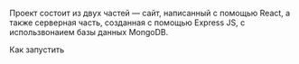 Проект состоит из двух частей — сайт, написанный с помощью React, а также серверная часть, созданная с помощью Express JS, с использвонаием базы данных MongoDB.

Как запустить
